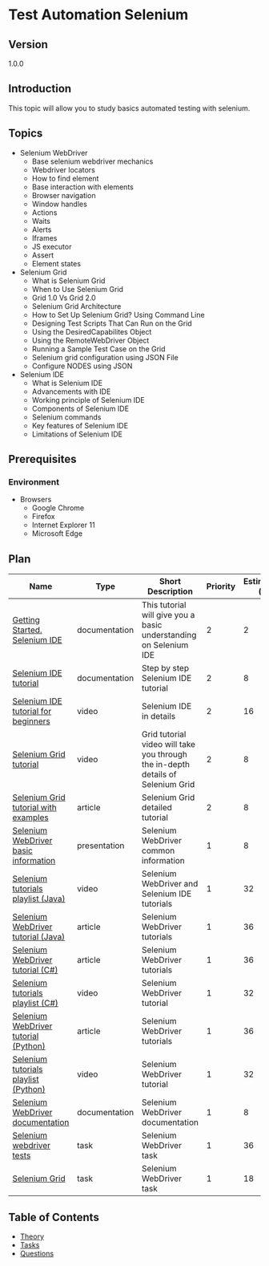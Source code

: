 # Test Automation Selenium

## Version

1.0.0

## Introduction

This topic will allow you to study basics automated testing with selenium.

## Topics

* Selenium WebDriver
  * Base selenium webdriver mechanics
  * Webdriver locators
  * How to find element
  * Base interaction with elements
  * Browser navigation
  * Window handles
  * Actions
  * Waits
  * Alerts
  * Iframes
  * JS executor
  * Assert
  * Element states
* Selenium Grid
  * What is Selenium Grid
  * When to Use Selenium Grid
  * Grid 1.0 Vs Grid 2.0
  * Selenium Grid Architecture
  * How to Set Up Selenium Grid? Using Command Line
  * Designing Test Scripts That Can Run on the Grid
  * Using the DesiredCapabilites Object
  * Using the RemoteWebDriver Object
  * Running a Sample Test Case on the Grid
  * Selenium grid configuration using JSON File
  * Configure NODES using JSON
* Selenium IDE
  * What is Selenium IDE
  * Advancements with IDE
  * Working principle of Selenium IDE
  * Components of Selenium IDE
  * Selenium commands
  * Key features of Selenium IDE
  * Limitations of Selenium IDE

## Prerequisites

### Environment

* Browsers
  * Google Chrome
  * Firefox
  * Internet Explorer 11
  * Microsoft Edge

## Plan

| Name                                                                                                                            | Type          | Short Description                                                               | Priority | Estimation (h) |
|---------------------------------------------------------------------------------------------------------------------------------|---------------|---------------------------------------------------------------------------------|----------|----------------|
| [Getting Started. Selenium IDE](https://www.selenium.dev/selenium-ide/docs/en/introduction/getting-started)                     | documentation | This tutorial will give you a basic understanding on Selenium IDE               | 2        | 2              |
| [Selenium IDE tutorial](https://www.softwaretestinghelp.com/selenium-ide-script-selenium-tutorial-3/)                           | documentation | Step by step Selenium IDE tutorial                                              | 2        | 8              |
| [Selenium IDE tutorial for beginners](https://www.youtube.com/watch?v=m4KpTvEz3vg)                                              | video         | Selenium IDE in details                                                         | 2        | 16             |
| [Selenium Grid tutorial](https://www.youtube.com/watch?v=kAvzKA9wsbo)                                                           | video         | Grid tutorial video will take you through the in-depth details of Selenium Grid | 2        | 8              |
| [Selenium Grid tutorial with examples](https://www.guru99.com/introduction-to-selenium-grid.html)                               | article       | Selenium Grid detailed tutorial                                                 | 2        | 8              |
| [Selenium WebDriver basic information](https://slides.com/eugenybelyaev/seleniem-webdriver)                                     | presentation  | Selenium WebDriver common information                                           | 1        | 8              |
| [Selenium tutorials playlist (Java)](https://www.youtube.com/playlist?list=PLEiEAq2VkUUJALG6nbw0sY-zbhAAx5IuT)                  | video         | Selenium WebDriver and Selenium IDE tutorials                                   | 1        | 32             |
| [Selenium WebDriver tutorial (Java)](https://www.guru99.com/selenium-tutorial.html)                                             | article       | Selenium WebDriver tutorials                                                    | 1        | 36             |
| [Selenium WebDriver tutorial (C#)](https://www.guru99.com/selenium-csharp-tutorial.html)                                        | article       | Selenium WebDriver tutorials                                                    | 1        | 36             |
| [Selenium tutorials playlist (C#)](https://www.youtube.com/watch?v=mluLgBywW0Y&list=PL6tu16kXT9PqKSouJUV6sRVgmcKs-VCqo&index=1) | video         | Selenium WebDriver tutorial                                                     | 1        | 32             |
| [Selenium WebDriver tutorial (Python)](https://selenium-python.readthedocs.io/)                                                 | article       | Selenium WebDriver tutorials                                                    | 1        | 36             |
| [Selenium tutorials playlist (Python)](https://www.youtube.com/watch?v=Xjv1sY630Uc&list=PLzMcBGfZo4-n40rB1XaJ0ak1bemvlqumQ)     | video         | Selenium WebDriver tutorial                                                     | 1        | 32             |
| [Selenium WebDriver documentation](https://www.selenium.dev/documentation/en/webdriver/)                                        | documentation | Selenium WebDriver documentation                                                | 1        | 8              |
| [Selenium webdriver tests](./tasks/selenium-webdriver/readme.md)                                                                | task          | Selenium WebDriver task                                                         | 1        | 36             |
| [Selenium Grid](./tasks/selenium-grid/readme.md)                                                                                | task          | Selenium WebDriver task                                                         | 1        | 18             |

## Table of Contents

* [Theory](./theory/readme.md)
* [Tasks](./tasks/readme.md)
* [Questions](./questions/readme.md)

